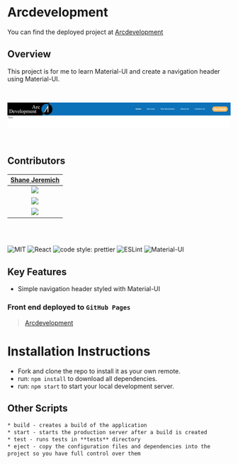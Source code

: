 # Arcdevelopment

You can find the deployed project at [Arcdevelopment](https://shanejeremich.github.io/arcdevelopment/)

## Overview

This project is for me to learn Material-UI and create a navigation header using Material-UI.

<br>

![Arcdevelopment](/public/images/arcdevelopment.jpg)

<br>

## Contributors

|                                        [Shane Jeremich](https://github.com/sjeremich23)                                        |
| :----------------------------------------------------------------------------------------------------------------------------: |
|                     [<img src="https://avatars.githubusercontent.com/u/51142646?v=4" width = "200" />](https://github.com/shanejeremich)                      |
|                    [<img src="https://github.com/favicon.ico" width="15"> ](https://github.com/shanejeremich)                    |
| [ <img src="https://static.licdn.com/sc/h/al2o9zrvru7aqj8e1x2rzsrca" width="15"> ](https://www.linkedin.com/in/shanejeremich/) |

<br>
<br>

![MIT](https://img.shields.io/packagist/l/doctrine/orm.svg)
![React](https://img.shields.io/badge/react-v17.0.1-blue.svg)
![code style: prettier](https://img.shields.io/badge/code_style-prettier-ff69b4.svg?style=flat-square)
![ESLint](https://img.shields.io/badge/ESLint-4B3263?logo=eslint&logoColor=white)
![Material-UI](https://img.shields.io/badge/Material--UI-0081CB?style=flat&logo=material-ui&logoColor=white)

## Key Features

- Simple navigation header styled with Material-UI

### Front end deployed to `GitHub Pages`

> [Arcdevelopment](https://shanejeremich.github.io/arcdevelopment/)

# Installation Instructions

- Fork and clone the repo to install it as your own remote.
- run: `npm install` to download all dependencies.
- run: `npm start` to start your local development server.

## Other Scripts

    * build - creates a build of the application
    * start - starts the production server after a build is created
    * test - runs tests in **tests** directory
    * eject - copy the configuration files and dependencies into the project so you have full control over them
